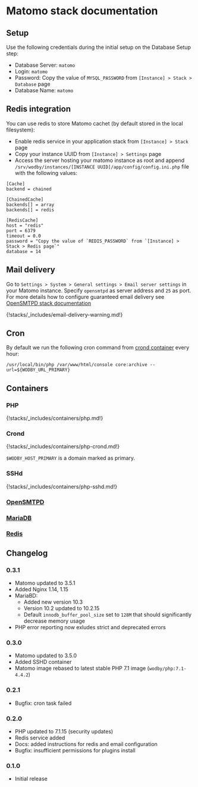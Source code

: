 # Matomo stack documentation

## Setup

Use the following credentials during the initial setup on the Database Setup step:

* Database Server: `matomo`
* Login: `matomo`
* Password: Copy the value of `MYSQL_PASSWORD` from `[Instance] > Stack > Database` page
* Database Name: `matomo`

## Redis integration

You can use redis to store Matomo cachet (by default stored in the local filesystem):

* Enable redis service in your application stack from `[Instance] > Stack` page
* Copy your instance UUID from `[Instance] > Settings` page
* Access the server hosting your matomo instance as root and append `/srv/wodby/instances/[INSTANCE UUID]/app/config/config.ini.php` file with the following values:

```
[Cache]
backend = chained

[ChainedCache]
backends[] = array
backends[] = redis

[RedisCache]
host = "redis"
port = 6379
timeout = 0.0
password = "Copy the value of `REDIS_PASSWORD` from `[Instance] > Stack > Redis page`"
database = 14
```

## Mail delivery

Go to `Settings > System > General settings > Email server settings` in your Matomo instance. Specify `opensmtpd` as server address and `25` as port. For more details how to configure guaranteed email delivery see [OpenSMTPD stack documentation](../opensmtpd/index.md)

{!stacks/_includes/email-delivery-warning.md!}

## Cron

By default we run the following cron command from [crond container](#crond) every hour:

```
/usr/local/bin/php /var/www/html/console core:archive --url=${WODBY_URL_PRIMARY}
```

## Containers

### PHP

{!stacks/_includes/containers/php.md!}

### Crond

{!stacks/_includes/containers/php-crond.md!}

`$WODBY_HOST_PRIMARY` is a domain marked as primary. 

### SSHd

{!stacks/_includes/containers/php-sshd.md!}

### [OpenSMTPD](../opensmtpd/index.md)

### [MariaDB](../mariadb/index.md)

### [Redis](../redis/index.md)

## Changelog

### 0.3.1

* Matomo updated to 3.5.1
* Added Nginx 1.14, 1.15
* MariaBD:
    * Added new version 10.3
    * Version 10.2 updated to 10.2.15
    * Default `innodb_buffer_pool_size` set to `128M` that should significantly decrease memory usage
* PHP error reporting now exludes strict and deprecated errors

### 0.3.0

* Matomo updated to 3.5.0
* Added SSHD container
* Matomo image rebased to latest stable PHP 7.1 image (`wodby/php:7.1-4.4.2`)

### 0.2.1

* Bugfix: cron task failed

### 0.2.0

* PHP updated to 7.1.15 (security updates)
* Redis service added
* Docs: added instructions for redis and email configuration
* Bugfix: insufficient permissions for plugins install

### 0.1.0

* Initial release

